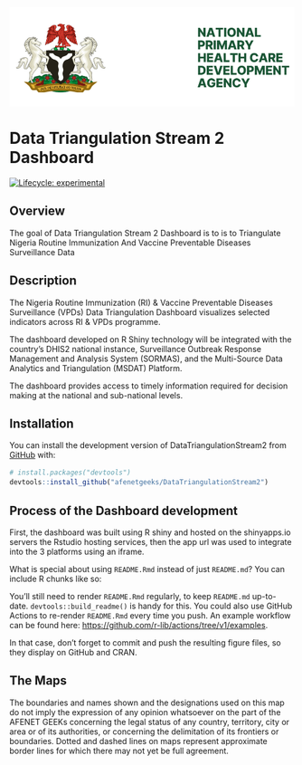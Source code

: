 
<!-- README.md is generated from README.Rmd. Please edit that file -->

<img src="man/figures/nphcda-logo.svg" align="center" />

# Data Triangulation Stream 2 Dashboard

<!-- badges: start -->

[![Lifecycle:
experimental](https://img.shields.io/badge/lifecycle-experimental-orange.svg)](https://lifecycle.r-lib.org/articles/stages.html#experimental)
<!-- badges: end -->

## Overview

The goal of Data Triangulation Stream 2 Dashboard is to is to
Triangulate Nigeria Routine Immunization And Vaccine Preventable
Diseases Surveillance Data

## Description

The Nigeria Routine Immunization (RI) & Vaccine Preventable Diseases
Surveillance (VPDs) Data Triangulation Dashboard visualizes selected
indicators across RI & VPDs programme.

The dashboard developed on R Shiny technology will be integrated with
the country’s DHIS2 national instance, Surveillance Outbreak Response
Management and Analysis System (SORMAS), and the Multi-Source Data
Analytics and Triangulation (MSDAT) Platform.

The dashboard provides access to timely information required for
decision making at the national and sub-national levels.

## Installation

You can install the development version of DataTriangulationStream2 from
[GitHub](https://github.com/) with:

``` r
# install.packages("devtools")
devtools::install_github("afenetgeeks/DataTriangulationStream2")
```

## Process of the Dashboard development

First, the dashboard was built using R shiny and hosted on the
shinyapps.io servers the Rstudio hosting services, then the app url was
used to integrate into the 3 platforms using an iframe.

What is special about using `README.Rmd` instead of just `README.md`?
You can include R chunks like so:

You’ll still need to render `README.Rmd` regularly, to keep `README.md`
up-to-date. `devtools::build_readme()` is handy for this. You could also
use GitHub Actions to re-render `README.Rmd` every time you push. An
example workflow can be found here:
<https://github.com/r-lib/actions/tree/v1/examples>.

In that case, don’t forget to commit and push the resulting figure
files, so they display on GitHub and CRAN.

## The Maps

The boundaries and names shown and the designations used on this map do
not imply the expression of any opinion whatsoever on the part of the
AFENET GEEKs concerning the legal status of any country, territory, city
or area or of its authorities, or concerning the delimitation of its
frontiers or boundaries. Dotted and dashed lines on maps represent
approximate border lines for which there may not yet be full agreement.
